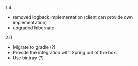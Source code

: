 1.4
 - removed logback implementation (client can provide own implementation)
 - upgraded hibernate

2.0
 - Migrate to gradle (?)
 - Provide the integration with Spring out of the box.
 - Use bintray (?)